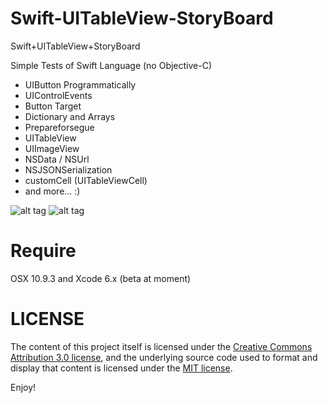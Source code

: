 Swift-UITableView-StoryBoard
============================

Swift+UITableView+StoryBoard

Simple Tests of Swift Language (no Objective-C)

+ UIButton Programmatically
+ UIControlEvents
+ Button Target
+ Dictionary and Arrays
+ Prepareforsegue
+ UITableView
+ UIImageView
+ NSData / NSUrl
+ NSJSONSerialization
+ customCell (UITableViewCell)
+ and more... :)



![alt tag](http://www.radicadesign.com/swift_screen1.png)
![alt tag](http://www.radicadesign.com/swift_screen2.png)

<h1>Require</h1>
OSX 10.9.3 and Xcode 6.x (beta at moment)

<h1>LICENSE</h1>
The content of this project itself is licensed under the
<a href="http://creativecommons.org/licenses/by/3.0/us/deed.en_US">Creative Commons Attribution 3.0 license</a>,
and the underlying source code used to format and display that content
is licensed under the <a href="http://opensource.org/licenses/mit-license.php">MIT license</a>.

Enjoy!
